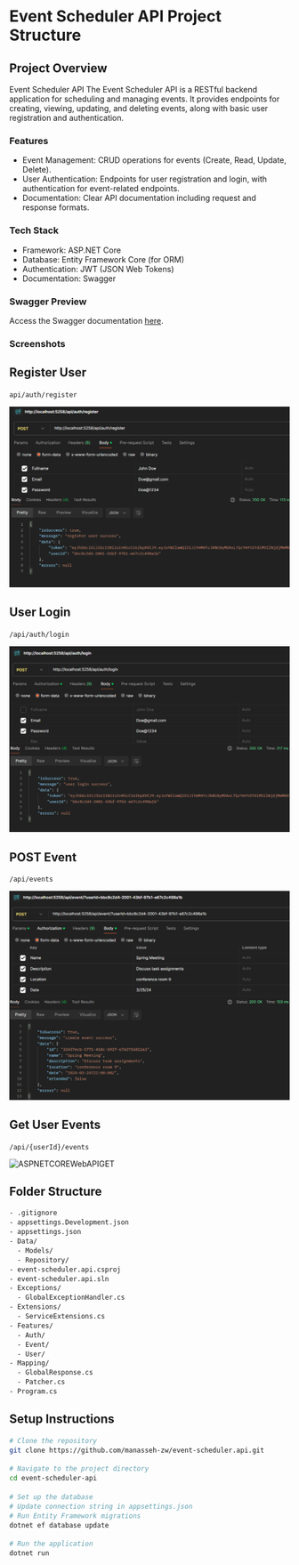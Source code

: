 # Event Scheduler API Project Structure

## Project Overview

Event Scheduler API
The Event Scheduler API is a RESTful backend application for scheduling and managing events. It provides endpoints for creating, viewing, updating, and deleting events, along with basic user registration and authentication.

### Features

- Event Management: CRUD operations for events (Create, Read, Update, Delete).
- User Authentication: Endpoints for user registration and login, with authentication for event-related endpoints.
- Documentation: Clear API documentation including request and response formats.

### Tech Stack

- Framework: ASP.NET Core
- Database: Entity Framework Core (for ORM)
- Authentication: JWT (JSON Web Tokens)
- Documentation: Swagger

### Swagger Preview

Access the Swagger documentation [here](https://dg-event-scheduler-api.azurewebsites.net/swagger/index.html).

### Screenshots

## Register User

`api/auth/register`

![ASPNETCOREWebAPIGET](./.github/user-register.png)

## User Login

`/api/auth/login`

![ASPNETCOREWebAPIGET](./.github/user-login.png)

## POST Event

`/api/events`

![ASPNETCOREWebAPIGET](./.github/post-event.png)

## Get User Events

`/api/{userId}/events`

![ASPNETCOREWebAPIGET](./.github/get-user-event.png)

## Folder Structure

```bash
- .gitignore
- appsettings.Development.json
- appsettings.json
- Data/
  - Models/
  - Repository/
- event-scheduler.api.csproj
- event-scheduler.api.sln
- Exceptions/
  - GlobalExceptionHandler.cs
- Extensions/
  - ServiceExtensions.cs
- Features/
  - Auth/
  - Event/
  - User/
- Mapping/
  - GlobalResponse.cs
  - Patcher.cs
- Program.cs
```

## Setup Instructions

```bash
# Clone the repository
git clone https://github.com/manasseh-zw/event-scheduler.api.git

# Navigate to the project directory
cd event-scheduler-api

# Set up the database
# Update connection string in appsettings.json
# Run Entity Framework migrations
dotnet ef database update

# Run the application
dotnet run
```

